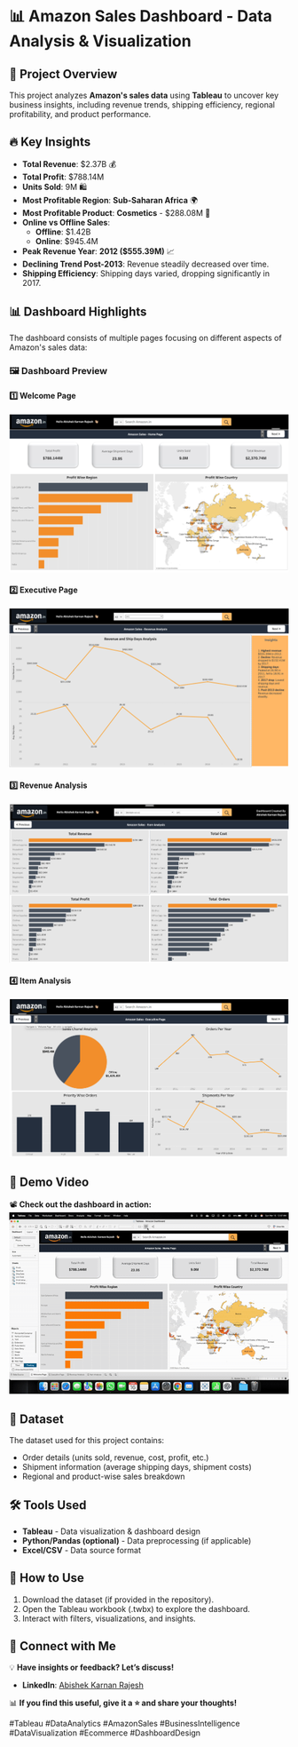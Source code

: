 # 📊 Amazon Sales Dashboard - Data Analysis & Visualization

## 🚀 Project Overview
This project analyzes **Amazon's sales data** using **Tableau** to uncover key business insights, including revenue trends, shipping efficiency, regional profitability, and product performance.

## 🔥 Key Insights
- **Total Revenue**: $2.37B 💰
- **Total Profit**: $788.14M
- **Units Sold**: 9M 🛍️
- **Most Profitable Region**: **Sub-Saharan Africa** 🌍
- **Most Profitable Product**: **Cosmetics** - $288.08M 💄
- **Online vs Offline Sales**: 
  - **Offline**: $1.42B
  - **Online**: $945.4M
- **Peak Revenue Year**: **2012 ($555.39M)** 📈
- **Declining Trend Post-2013**: Revenue steadily decreased over time.
- **Shipping Efficiency**: Shipping days varied, dropping significantly in 2017.

## 📊 Dashboard Highlights
The dashboard consists of multiple pages focusing on different aspects of Amazon's sales data:

### 🖼️ **Dashboard Preview**
#### 1️⃣ Welcome Page
![Slide 1](./1.png)

#### 2️⃣ Executive Page
![Slide 2](./2.png)

#### 3️⃣ Revenue Analysis
![Slide 3](./3.png)

#### 4️⃣ Item Analysis
![Slide 4](./4.png)

## 🎥 Demo Video
📽️ **Check out the dashboard in action:**  
![Dashboard in Action](./Demovideo.gif)


## 📂 Dataset
The dataset used for this project contains:
- Order details (units sold, revenue, cost, profit, etc.)
- Shipment information (average shipping days, shipment costs)
- Regional and product-wise sales breakdown

## 🛠️ Tools Used
- **Tableau** - Data visualization & dashboard design
- **Python/Pandas (optional)** - Data preprocessing (if applicable)
- **Excel/CSV** - Data source format

## 📌 How to Use
1. Download the dataset (if provided in the repository).
2. Open the Tableau workbook (.twbx) to explore the dashboard.
3. Interact with filters, visualizations, and insights.

## 📢 Connect with Me
💡 **Have insights or feedback? Let’s discuss!**
- **LinkedIn**: [Abishek Karnan Rajesh](https://www.linkedin.com/in/abishekrajesh/)  
 

📊 **If you find this useful, give it a ⭐ and share your thoughts!**

#Tableau #DataAnalytics #AmazonSales #BusinessIntelligence #DataVisualization #Ecommerce #DashboardDesign
